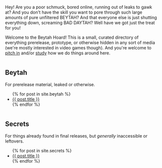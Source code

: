 ---
---

Hey! Are you a poor schmuck, bored online, running out of leaks to gawk at? And
you don't have the skill you want to pore through such large amounts of pure
unfiltered BEYTAH? And that everyone else is just shutting everything down,
screaming BAD DAYTAH? Well have we got just the treat for you!

Welcome to the Beytah Hoard! This is a small, curated directory of everything
prerelease, prototype, or otherwise hidden in any sort of media (we're mostly
interested in video games though). And you're welcome to [pitch in](https://github.com/beytahhoard/beytahhoard.github.io/pulls) and/or
[study](https://github.com/beytahhoard/beytahhoard.github.io) how we do things around here.

<div class="container">
	<div class="column">
	<h2>Beytah</h2>
	<p>For prerelease material, leaked or otherwise.</p>
	<ul>
	{% for post in site.beytah %}
		<li><a href="{{ post.url }}">{{ post.title }}</a></li>
	{% endfor %}
	</ul>
	</div>
	<div class="column">
	<h2>Secrets</h2>
	<p>For things already found in final releases, but <i>generally</i> inaccessible or leftovers.</p>
	<ul>
	{% for post in site.secrets %}
		<li><a href="{{ post.url }}">{{ post.title }}</a></li>
	{% endfor %}
	</ul>
	</div>
</div>
